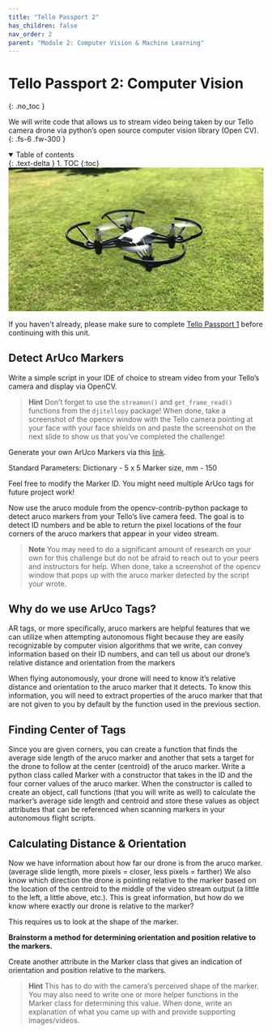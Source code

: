 ```yaml
---
title: "Tello Passport 2"
has_children: false
nav_order: 2
parent: "Module 2: Computer Vision & Machine Learning"
---
```


# Tello Passport 2: Computer Vision
{: .no_toc }

We will write code that allows us to stream video being taken by our Tello camera drone via python’s open source computer vision library (Open CV).
{: .fs-6 .fw-300 }

<details open markdown="block">
  <summary>
    Table of contents
  </summary>
  {: .text-delta }
1. TOC
{:toc}
</details>

<div align="center"> 
    <img src="/assets/images/dji_tello.jpg" alt="DJI Tello" width="560" />
</div>

If you haven't already, please make sure to complete [Tello Passport 1](../module-1/passport-tello-1.md) before continuing with this unit.

## Detect ArUco Markers

Write a simple script in your IDE of choice to stream video from your Tello’s camera and display via OpenCV. 

> **Hint**
> Don’t forget to use the `streamon()` and `get_frame_read()` functions from the `djitellopy` package! When done, take a screenshot of the opencv window with the Tello camera pointing at your face with your face shields on and paste the screenshot on the next slide to show us that you’ve completed the challenge!

Generate your own ArUco Markers via this [link](https://chev.me/arucogen/).

Standard Parameters: Dictionary - 5 x 5 Marker size, mm - 150

Feel free to modify the Marker ID. You might need multiple ArUco tags for future project work!

Now use the aruco module from the opencv-contrib-python package to detect aruco markers from your Tello’s live camera feed. The goal is to detect ID numbers and be able to return the pixel locations of the four corners of the aruco markers that appear in your video stream.

> **Note**
> You may need to do a significant amount of research on your own for this challenge but do not be afraid to reach out to your peers and instructors for help. When done, take a screenshot of the opencv window that pops up with the aruco marker detected by the script your wrote.

## Why do we use ArUco Tags?

AR tags, or more specifically, aruco markers are helpful features that we can utilize when attempting autonomous flight because they are easily recognizable by computer vision algorithms that we write, can convey information based on their ID numbers, and can tell us about our drone’s relative distance and orientation from the markers

When flying autonomously, your drone will need to know it’s relative distance and orientation to the aruco marker that it detects. To know this information, you will need to extract properties of the aruco marker that that are not given to you by default by the function used in the previous section.

## Finding Center of Tags

Since you are given corners, you can create a function that finds the average side length of the aruco marker and another that sets a target for the drone to follow at the center (centroid) of the aruco marker. Write a python class called Marker with a constructor that takes in the ID and the four corner values of the aruco marker. When the constructor is called to create an object, call functions (that you will write as well) to calculate the marker’s average side length and centroid and store these values as object attributes that can be referenced when scanning markers in your autonomous flight scripts.

## Calculating Distance & Orientation

Now we have information about how far our drone is from the aruco marker. (average slide length, more pixels = closer, less pixels = farther) We also know which direction the drone is pointing relative to the marker based on the location of the centroid to the middle of the video stream output (a little to the left, a little above, etc.). This is great information, but how do we know where exactly our drone is relative to the marker?

This requires us to look at the shape of the marker.

**Brainstorm a method for determining orientation and position relative to the markers.**

Create another attribute in the Marker class that gives an indication of orientation and position relative to the markers.

> **Hint**
> This has to do with the camera’s perceived shape of the marker. You may also need to write one or more helper functions in the Marker class for determining this value. When done, write an explanation of what you came up with and provide supporting images/videos.